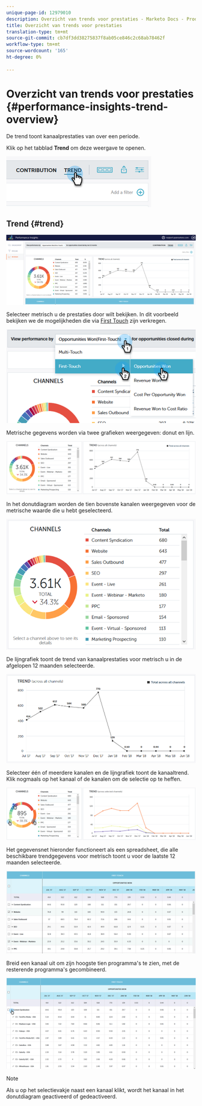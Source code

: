 ```yaml
---
unique-page-id: 12979010
description: Overzicht van trends voor prestaties - Marketo Docs - Productdocumentatie
title: Overzicht van trends voor prestaties
translation-type: tm+mt
source-git-commit: cb7df3dd38275837f8ab05ce846c2c68ab78462f
workflow-type: tm+mt
source-wordcount: '165'
ht-degree: 0%

---
```



# Overzicht van trends voor prestaties {#performance-insights-trend-overview}

De trend toont kanaalprestaties van over een periode.

Klik op het tabblad **Trend** om deze weergave te openen.

![](assets/1.png)

## Trend {#trend}

![](assets/2-1.png)

Selecteer metrisch u de prestaties door wilt bekijken. In dit voorbeeld bekijken we de mogelijkheden die via [First Touch](/help/marketo/product-docs/reporting/revenue-cycle-analytics/revenue-tools/attribution/understanding-attribution.md) zijn verkregen.

![](assets/3-2.png)

Metrische gegevens worden via twee grafieken weergegeven: donut en lijn.

![](assets/4-1.png)

In het donutdiagram worden de tien bovenste kanalen weergegeven voor de metrische waarde die u hebt geselecteerd.

![](assets/5-2.png)

De lijngrafiek toont de trend van kanaalprestaties voor metrisch u in de afgelopen 12 maanden selecteerde.

![](assets/6-1.png)

Selecteer één of meerdere kanalen en de lijngrafiek toont de kanaaltrend. Klik nogmaals op het kanaal of de kanalen om de selectie op te heffen.

![](assets/7.png)

Het gegevensnet hieronder functioneert als een spreadsheet, die alle beschikbare trendgegevens voor metrisch toont u voor de laatste 12 maanden selecteerde.

![](assets/8.png)

Breid een kanaal uit om zijn hoogste tien programma&#39;s te zien, met de resterende programma&#39;s gecombineerd.

![](assets/9-1.png)

>[!NOTE]
>
>Als u op het selectievakje naast een kanaal klikt, wordt het kanaal in het donutdiagram geactiveerd of gedeactiveerd.
